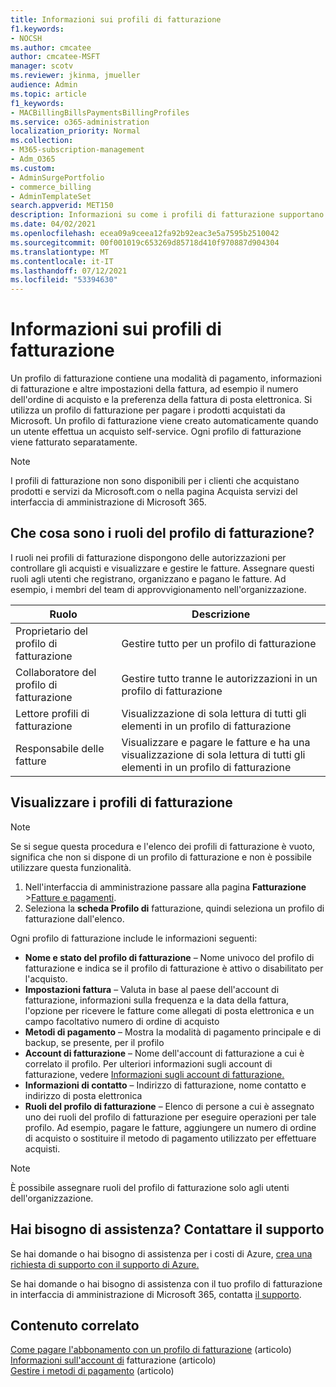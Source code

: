 ```yaml
---
title: Informazioni sui profili di fatturazione
f1.keywords:
- NOCSH
ms.author: cmcatee
author: cmcatee-MSFT
manager: scotv
ms.reviewer: jkinma, jmueller
audience: Admin
ms.topic: article
f1_keywords:
- MACBillingBillsPaymentsBillingProfiles
ms.service: o365-administration
localization_priority: Normal
ms.collection:
- M365-subscription-management
- Adm_O365
ms.custom:
- AdminSurgePortfolio
- commerce_billing
- AdminTemplateSet
search.appverid: MET150
description: Informazioni su come i profili di fatturazione supportano le fatture.
ms.date: 04/02/2021
ms.openlocfilehash: ecea09a9ceea12fa92b92eac3e5a7595b2510042
ms.sourcegitcommit: 00f001019c653269d85718d410f970887d904304
ms.translationtype: MT
ms.contentlocale: it-IT
ms.lasthandoff: 07/12/2021
ms.locfileid: "53394630"
---
```

# <a name="understand-billing-profiles"></a>Informazioni sui profili di fatturazione

Un profilo di fatturazione contiene una modalità di pagamento, informazioni di fatturazione e altre impostazioni della fattura, ad esempio il numero dell'ordine di acquisto e la preferenza della fattura di posta elettronica. Si utilizza un profilo di fatturazione per pagare i prodotti acquistati da Microsoft. Un profilo di fatturazione viene creato automaticamente quando un utente effettua un acquisto self-service. Ogni profilo di fatturazione viene fatturato separatamente.

> [!NOTE]
>
> I profili di fatturazione non sono disponibili per i clienti  che acquistano prodotti e servizi da Microsoft.com o nella pagina Acquista servizi del interfaccia di amministrazione di Microsoft 365.

## <a name="what-are-billing-profile-roles"></a>Che cosa sono i ruoli del profilo di fatturazione?

I ruoli nei profili di fatturazione dispongono delle autorizzazioni per controllare gli acquisti e visualizzare e gestire le fatture. Assegnare questi ruoli agli utenti che registrano, organizzano e pagano le fatture. Ad esempio, i membri del team di approvvigionamento nell'organizzazione.

| Ruolo                         | Descrizione                                                                      |
|----------------------------- |--------------------------------------------------------------------------------- |
| Proprietario del profilo di fatturazione        | Gestire tutto per un profilo di fatturazione                                          |
| Collaboratore del profilo di fatturazione  | Gestire tutto tranne le autorizzazioni in un profilo di fatturazione                        |
| Lettore profili di fatturazione       | Visualizzazione di sola lettura di tutti gli elementi in un profilo di fatturazione                                |
| Responsabile delle fatture              | Visualizzare e pagare le fatture e ha una visualizzazione di sola lettura di tutti gli elementi in un profilo di fatturazione  |

## <a name="view-my-billing-profiles"></a>Visualizzare i profili di fatturazione

> [!NOTE]
>
> Se si segue questa procedura e l'elenco dei profili di fatturazione è vuoto, significa che non si dispone di un profilo di fatturazione e non è possibile utilizzare questa funzionalità.

1. Nell'interfaccia di amministrazione passare alla pagina **Fatturazione** \><a href="https://go.microsoft.com/fwlink/p/?linkid=2102895" target="_blank">Fatture e pagamenti</a>.
2. Seleziona la **scheda Profilo di** fatturazione, quindi seleziona un profilo di fatturazione dall'elenco.

Ogni profilo di fatturazione include le informazioni seguenti:

- **Nome e stato del profilo di fatturazione** &ndash; Nome univoco del profilo di fatturazione e indica se il profilo di fatturazione è attivo o disabilitato per l'acquisto.
- **Impostazioni fattura** &ndash; Valuta in base al paese dell'account di fatturazione, informazioni sulla frequenza e la data della fattura, l'opzione per ricevere le fatture come allegati di posta elettronica e un campo facoltativo numero di ordine di acquisto
- **Metodi di pagamento** &ndash; Mostra la modalità di pagamento principale e di backup, se presente, per il profilo
- **Account di fatturazione** &ndash; Nome dell'account di fatturazione a cui è correlato il profilo. Per ulteriori informazioni sugli account di fatturazione, vedere [Informazioni sugli account di fatturazione.](../manage-billing-accounts.md)
- **Informazioni di contatto** &ndash; Indirizzo di fatturazione, nome contatto e indirizzo di posta elettronica
- **Ruoli del profilo di fatturazione** &ndash; Elenco di persone a cui è assegnato uno dei ruoli del profilo di fatturazione per eseguire operazioni per tale profilo. Ad esempio, pagare le fatture, aggiungere un numero di ordine di acquisto o sostituire il metodo di pagamento utilizzato per effettuare acquisti.

> [!NOTE]
>
> È possibile assegnare ruoli del profilo di fatturazione solo agli utenti dell'organizzazione.

## <a name="need-help-contact-support"></a>Hai bisogno di assistenza? Contattare il supporto

Se hai domande o hai bisogno di assistenza per i costi di Azure, <a href="https://portal.azure.com/#blade/Microsoft_Azure_Support/HelpAndSupportBlade/newsupportrequest" target="_blank">crea una richiesta di supporto con il supporto di Azure.</a>

Se hai domande o hai bisogno di assistenza con il tuo profilo di fatturazione in interfaccia di amministrazione di Microsoft 365, contatta [il supporto](../../business-video/get-help-support.md).

## <a name="related-content"></a>Contenuto correlato

[Come pagare l'abbonamento con un profilo di fatturazione](pay-for-subscription-billing-profile.md) (articolo)\
[Informazioni sull'account di](../manage-billing-accounts.md) fatturazione (articolo)\
[Gestire i metodi di pagamento](manage-payment-methods.md) (articolo)
